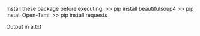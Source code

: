 Install these package before executing: >> pip install beautifulsoup4 >> pip install Open-Tamil >> pip install requests

Output in a.txt